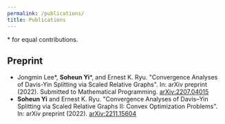 ```yaml
---
permalink: /publications/
title: Publications
---
```


\* for equal contributions.
## Preprint
- Jongmin Lee*, **Soheun Yi**\*, and Ernest K. Ryu. "Convergence Analyses of Davis-Yin Splitting via Scaled Relative Graphs". In: arXiv preprint (2022). Submitted to Mathematical Programming. [arXiv:2207.04015](https://arxiv.org/abs/2207.04015)
- **Soheun Yi** and Ernest K. Ryu. "Convergence Analyses of Davis–Yin Splitting via Scaled Relative Graphs II: Convex Optimization Problems". In: arXiv preprint (2022). [arXiv:2211.15604](https://arxiv.org/abs/2211.15604)
